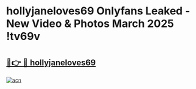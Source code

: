 # hollyjaneloves69 Onlyfans Leaked - New Video & Photos March 2025 !tv69v

# <h2><a href="https://4a8ekj.iuczelnia.edu.pl?title=hollyjaneloves69&ref=tv69v">🔗👉 🔴 hollyjaneloves69</a></h2>

[![acn](https://github.com/user-attachments/assets/0f9c940e-d8b0-45ae-aac7-cd30a18b3e1c)](https://4a8ekj.iuczelnia.edu.pl?title=hollyjaneloves69&ref=tv69v)

